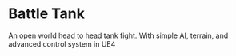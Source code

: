 # Battle Tank
An open world head to head tank fight. With simple AI, terrain, and advanced control system in UE4
